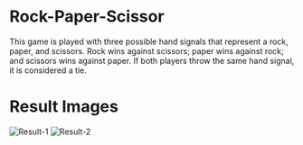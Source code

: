 # Rock-Paper-Scissor
This game is played with three possible hand signals that represent a rock, paper, and scissors. Rock wins against scissors; paper wins against rock; and scissors wins against paper. If both players throw the same hand signal, it is considered a tie.
 
# Result Images
![Result-1](https://user-images.githubusercontent.com/96112121/149384849-21b1a540-70c8-452f-8ee9-9074950b0052.png)
![Result-2](https://user-images.githubusercontent.com/96112121/149384866-205f966c-5c63-4c61-8f9e-37582a5d5ee4.png)
